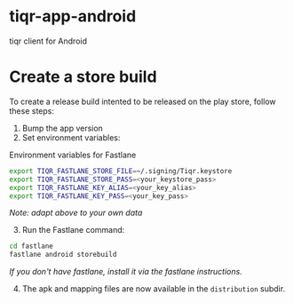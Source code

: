 # tiqr-app-android

tiqr client for Android

# Create a store build

To create a release build intented to be released on the play store, follow these steps:
1. Bump the app version
2. Set environment variables:

Environment variables for Fastlane
```bash
export TIQR_FASTLANE_STORE_FILE=~/.signing/Tiqr.keystore
export TIQR_FASTLANE_STORE_PASS=<your_keystore_pass>
export TIQR_FASTLANE_KEY_ALIAS=<your_key_alias>
export TIQR_FASTLANE_KEY_PASS=<your_key_pass>
```
*Note: adapt above to your own data*

3. Run the Fastlane command:
```bash
cd fastlane
fastlane android storebuild
```
*If you don't have fastlane, install it via the fastlane instructions.*

4. The apk and mapping files are now available in the `distribution` subdir. 
